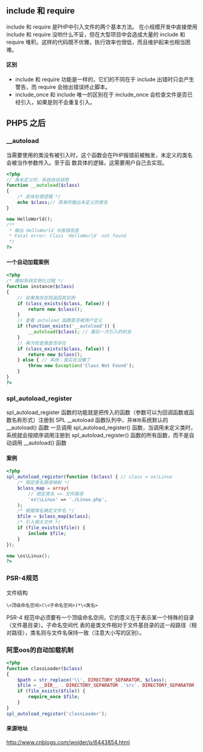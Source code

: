## include 和 require
include 和 require 是PHP中引入文件的两个基本方法。
在小规模开发中直接使用 include 和 require 没哟什么不妥，但在大型项目中会造成大量的
include 和 require 堆积。这样的代码既不优雅，执行效率也很低，而且维护起来也相当困难。

#### 区别
* include 和 require 功能是一样的，它们的不同在于 include 出错时只会产生警告，而 require 会抛出错误终止脚本。
* include_once 和 include 唯一的区别在于 include_once 会检查文件是否已经引入，如果是则不会重复引入。

## PHP5 之后

### __autoload
当需要使用的类没有被引入时，这个函数会在PHP报错前被触发，未定义的类名会被当作参数传入。至于函
数具体的逻辑，这需要用户自己去实现。
```php
<?php
// 类未定义时，系统自动调用
function __autoload($class)
{
    /* 具体处理逻辑 */
    echo $class;// 简单的输出未定义的类名
}

new HelloWorld();
/**
 * 输出 HelloWorld 与报错信息
 * Fatal error: Class 'HelloWorld' not found
 */
?>
```

#### 一个自动加载案例
```php
<?php
/* 模拟系统实例化过程 */
function instance($class)
{
    // 如果类存在则返回其实例
    if (class_exists($class, false)) {
        return new $class();
    }
    // 查看 autoload 函数是否被用户定义
    if (function_exists('__autoload')) {
        __autoload($class); // 最后一次引入的机会
    }
    // 再次检查类是否存在
    if (class_exists($class, false)) {
        return new $class();
    } else { // 系统：我实在没辙了
        throw new Exception('Class Not Found');
    }
}
?>
```

### spl_autoload_register
spl_autoload_register 函数的功能就是把传入的函数（参数可以为回调函数或函数名称形式）注册到
SPL __autoload 函数队列中，并`移除`系统默认的 __autoload() 函数
一旦调用 spl_autoload_register() 函数，当调用未定义类时，系统就会按顺序调用注册到
spl_autoload_register() 函数的所有函数，而不是自动调用 __autoload() 函数

#### 案例
```php
<?php
spl_autoload_register(function ($class) { // class = os\Linux
    /* 限定类名路径映射 */
    $class_map = array(
        // 限定类名 => 文件路径
        'os\\Linux' => './Linux.php',
    );
    /* 根据类名确定文件名 */
    $file = $class_map[$class];
    /* 引入相关文件 */
    if (file_exists($file)) {
        include $file;
    }
});

new \os\Linux();
?>
```

### PSR-4规范
文件结构
```
\<顶级命名空间>(\<子命名空间>)*\<类名>
```
PSR-4 规范中必须要有一个顶级命名空间，它的意义在于表示某一个特殊的目录（文件基目录）。子命名空间代
表的是类文件相对于文件基目录的这一段路径（相对路径），类名则与文件名保持一致（注意大小写的区别）。

### 阿里oos的自动加载机制
```php
<?php
function classLoader($class)
{
    $path = str_replace('\\', DIRECTORY_SEPARATOR, $class);
    $file = __DIR__ . DIRECTORY_SEPARATOR .'src'. DIRECTORY_SEPARATOR . $path . '.php';
    if (file_exists($file)) {
        require_once $file;
    }
}
spl_autoload_register('classLoader');
```

#### 来源地址
http://www.cnblogs.com/woider/p/6443854.html
